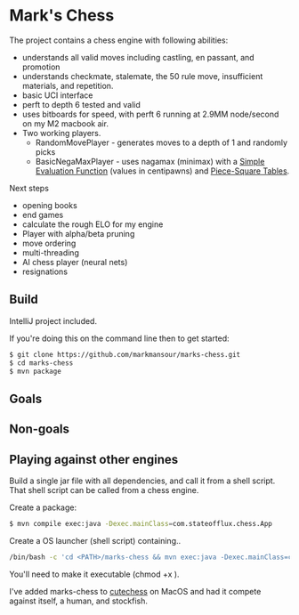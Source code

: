 # Mark's Chess

The project contains a chess engine with following abilities:
* understands all valid moves including castling, en passant, and promotion
* understands checkmate, stalemate, the 50 rule move, insufficient materials, and repetition.
* basic UCI interface
* perft to depth 6 tested and valid
* uses bitboards for speed, with perft 6 running at 2.9MM node/second on my M2 macbook air.
* Two working players.  
  * RandomMovePlayer - generates moves to a depth of 1 and randomly picks
  * BasicNegaMaxPlayer - uses nagamax (minimax) with a [Simple Evaluation Function](https://www.chessprogramming.org/Simplified_Evaluation_Function) 
    (values in centipawns) and [Piece-Square Tables](https://www.chessprogramming.org/Simplified_Evaluation_Function#Piece-Square_Tables).


Next steps
* opening books
* end games
* calculate the rough ELO for my engine
* Player with alpha/beta pruning
* move ordering
* multi-threading
* AI chess player (neural nets)
* resignations

## Build
IntelliJ project included.  

If you're doing this on the command line then to get started:

```bash
$ git clone https://github.com/markmansour/marks-chess.git
$ cd marks-chess
$ mvn package
```

## Goals
## Non-goals

## Playing against other engines
Build a single jar file with all dependencies, and call it from a shell script.  That
shell script can be called from a chess engine.

Create a package:
```bash
$ mvn compile exec:java -Dexec.mainClass=com.stateofflux.chess.App
```

Create a OS launcher (shell script) containing..
```bash
/bin/bash -c 'cd <PATH>/marks-chess && mvn exec:java -Dexec.mainClass=com.stateofflux.chess.App'
```
You'll need to make it executable (chmod +x <shell script>).

I've added marks-chess to [cutechess](https://github.com/cutechess/cutechess) on MacOS and had it compete against itself, a human, and stockfish.


